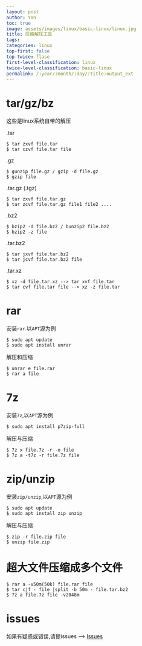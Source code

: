```yaml
---
layout: post
author: Yan 
toc: true
image: assets/images/linux/basic-linux/linux.jpg
title: 压缩解压工具
tags:
categories: linux
top-first: false
top-twice: flase
first-level-classification: linux
twice-level-classification: basic-linux
permalink: /:year/:month/:day/:title:output_ext
---
```


# tar/gz/bz

这些是linux系统自带的解压

.tar

```shell
$ tar zxvf file.tar
$ tar czvf file.tar file
```

.gz

```shell
$ gunzip file.gz / gzip -d file.gz
$ gzip file
```

.tar.gz (.tgz)

```shell
$ tar zxvf file.tar.gz
$ tar zcvf file.tar.gz file1 file2 ....
```

.bz2

```shell
$ bzip2 -d file.bz2 / bunzip2 file.bz2
$ bzip2 -z file
```

.tar.bz2
```shell
$ tar jxvf file.tar.bz2
$ tar jcvf file.tar.bz2 file
```

.tar.xz
```shell
$ xz -d file.tar.xz --> tar xvf file.tar
$ tar cvf file.tar file --> xz -z file.tar
```

# rar

安装`rar`.以`APT`源为例

```shell
$ sudo apt update
$ sudo apt install unrar
```

解压和压缩

```shell
$ unrar e file.rar
$ rar a file
```

# 7z

安装`7z`,以`APT`源为例

```shell
$ sudo apt install p7zip-full
```

解压与压缩

```shell
$ 7z x file.7z -r -o file
$ 7z a -t7z -r file.7z file
```

# zip/unzip

安装`zip/unzip`,以`APT`源为例

```shell
$ sudo apt update
$ sudo apt install zip unzip
```
解压与压缩

```shell
$ zip -r file.zip file
$ unzip file.zip
```


# 超大文件压缩成多个文件

```shell
$ rar a -v50m(50k) file.rar file
$ tar cjf - file |split -b 50m - file.tar.bz2
$ 7z a file.7z file -v2048m
```

# issues

如果有疑惑或错误,请提issues --> [Issues](https://github.com/yan-wyb/issues/issues)



